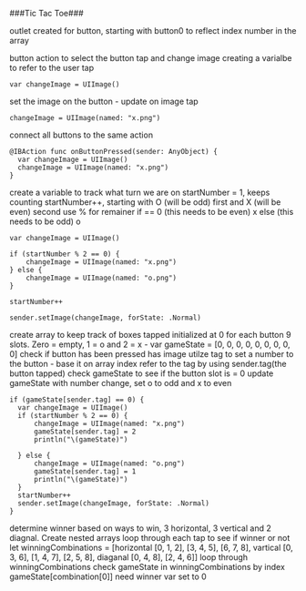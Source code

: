 ###Tic Tac Toe###

outlet created for button, starting with button0 to reflect index number in the array

button action to select the button tap and change image
  creating a varialbe to refer to the user tap
  ```
  var changeImage = UIImage()
  ```
  set the image on the button - update on image tap
  ```
  changeImage = UIImage(named: "x.png")
  ```
  connect all buttons to the same action
  ```
  @IBAction func onButtonPressed(sender: AnyObject) {
    var changeImage = UIImage()
    changeImage = UIImage(named: "x.png")   
  }
  ```
create a variable to track what turn we are on startNumber = 1, keeps counting startNumber++, starting with O (will be odd) first and X (will be even) second
  use % for remainer
  if == 0 (this needs to be even)
    x
  else (this needs to be odd)
    o
  ```
  var changeImage = UIImage()

  if (startNumber % 2 == 0) {
      changeImage = UIImage(named: "x.png")
  } else {
      changeImage = UIImage(named: "o.png")
  }

  startNumber++

  sender.setImage(changeImage, forState: .Normal)
 ```
create array to keep track of boxes tapped initialized at 0 for each button 9 slots. Zero = empty, 1 = o and 2 = x - var gameState = [0, 0, 0, 0, 0, 0, 0, 0, 0]
  check if button has been pressed has image
  utilze tag to set a number to the button - base it on array index
  refer to the tag by using sender.tag(the button tapped)
  check gameState to see if the button slot is = 0 
  update gameState with number change, set o to odd and x to even
  ```
  if (gameState[sender.tag] == 0) {
    var changeImage = UIImage()
    if (startNumber % 2 == 0) {
        changeImage = UIImage(named: "x.png")
        gameState[sender.tag] = 2
        println("\(gameState)")

    } else {
        changeImage = UIImage(named: "o.png")
        gameState[sender.tag] = 1
        println("\(gameState)")
    }
    startNumber++
    sender.setImage(changeImage, forState: .Normal)
  }
  ```
determine winner based on ways to win, 3 horizontal, 3 vertical and 2 diagnal. Create nested arrays loop through each tap to see if winner or not
  let winningCombinations = [horizontal [0, 1, 2], [3, 4, 5], [6, 7, 8], vartical [0, 3, 6], [1, 4, 7], [2, 5, 8], diaganal [0, 4, 8], [2, 4, 6]]
  loop through winningCombinations
  check gameState in winningCombinations by index gameState[combination[0]]
  need winner var set to 0 









